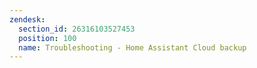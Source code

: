 ```yaml
---
zendesk:
  section_id: 26316103527453
  position: 100
  name: Troubleshooting - Home Assistant Cloud backup
---
```

